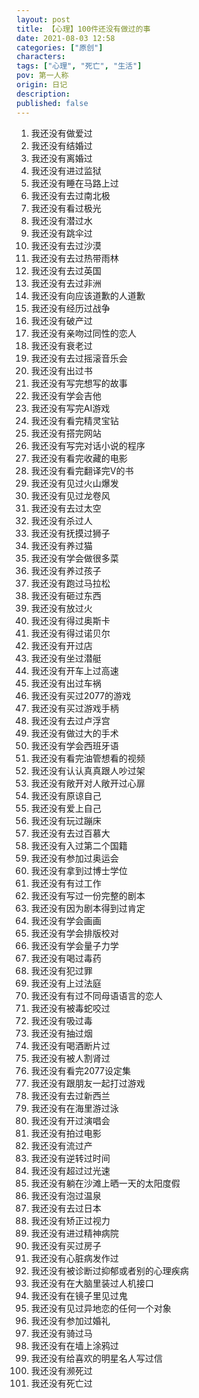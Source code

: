 ```yaml
---
layout: post
title: 【心理】100件还没有做过的事
date: 2021-08-03 12:58
categories: ["原创"]
characters: 
tags: ["心理", "死亡", "生活"]
pov: 第一人称
origin: 日记
description: 
published: false
---
```


1. 我还没有做爱过
2. 我还没有结婚过
3. 我还没有离婚过
4. 我还没有进过监狱
5. 我还没有睡在马路上过
6. 我还没有去过南北极
7. 我还没有看过极光
8. 我还没有潜过水
9. 我还没有跳伞过
10. 我还没有去过沙漠
11. 我还没有去过热带雨林
12. 我还没有去过英国
13. 我还没有去过非洲
14. 我还没有向应该道歉的人道歉
15. 我还没有经历过战争
16. 我还没有破产过
17. 我还没有亲吻过同性的恋人
18. 我还没有衰老过
19. 我还没有去过摇滚音乐会
20. 我还没有出过书
21. 我还没有写完想写的故事
22. 我还没有学会吉他
23. 我还没有写完AI游戏
24. 我还没有看完精灵宝钻
25. 我还没有搭完网站
26. 我还没有写完对话小说的程序
27. 我还没有看完收藏的电影
28. 我还没有看完翻译完V的书
29. 我还没有见过火山爆发
30. 我还没有见过龙卷风
31. 我还没有去过太空
32. 我还没有杀过人
33. 我还没有抚摸过狮子
34. 我还没有养过猫
35. 我还没有学会做很多菜
36. 我还没有养过孩子
37. 我还没有跑过马拉松
38. 我还没有砸过东西
39. 我还没有放过火
40. 我还没有得过奥斯卡
41. 我还没有得过诺贝尔
42. 我还没有开过店
43. 我还没有坐过潜艇
44. 我还没有开车上过高速
45. 我还没有出过车祸
46. 我还没有买过2077的游戏
47. 我还没有买过游戏手柄
48. 我还没有去过卢浮宫
49. 我还没有做过大的手术
50. 我还没有学会西班牙语
51. 我还没有看完油管想看的视频
52. 我还没有认认真真跟人吵过架
53. 我还没有敞开对人敞开过心扉
54. 我还没有原谅自己
55. 我还没有爱上自己
56. 我还没有玩过蹦床
57. 我还没有去过百慕大
58. 我还没有入过第二个国籍
59. 我还没有参加过奥运会
60. 我还没有拿到过博士学位
61. 我还没有有过工作
62. 我还没有写过一份完整的剧本
63. 我还没有因为剧本得到过肯定
64. 我还没有学会画画
65. 我还没有学会排版校对
66. 我还没有学会量子力学
67. 我还没有喝过毒药
68. 我还没有犯过罪
69. 我还没有上过法庭
70. 我还没有有过不同母语语言的恋人
71. 我还没有被毒蛇咬过
72. 我还没有吸过毒
73. 我还没有抽过烟
74. 我还没有喝酒断片过
75. 我还没有被人割肾过
76. 我还没有看完2077设定集
77. 我还没有跟朋友一起打过游戏
78. 我还没有去过新西兰
79. 我还没有在海里游过泳
80. 我还没有开过演唱会
81. 我还没有拍过电影
82. 我还没有流过产
83. 我还没有逆转过时间
84. 我还没有超过过光速
85. 我还没有躺在沙滩上晒一天的太阳度假
86. 我还没有泡过温泉
87. 我还没有去过日本
88. 我还没有矫正过视力
89. 我还没有进过精神病院
90. 我还没有买过房子
91. 我还没有心脏病发作过
92. 我还没有被诊断过抑郁或者别的心理疾病
93. 我还没有在大脑里装过人机接口
94. 我还没有在镜子里见过鬼
95. 我还没有见过异地恋的任何一个对象
96. 我还没有参加过婚礼
97. 我还没有骑过马
98. 我还没有在墙上涂鸦过
99. 我还没有给喜欢的明星名人写过信
100. 我还没有濒死过
101. 我还没有死亡过
